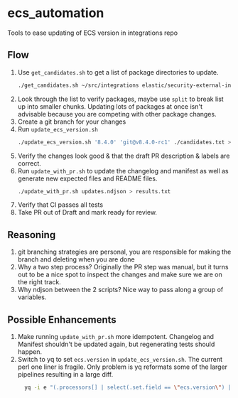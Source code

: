 # ecs_automation
Tools to ease updating of ECS version in integrations repo

## Flow

1. Use `get_candidates.sh` to get a list of package directories to
   update.
     ``` bash
     ./get_candidates.sh ~/src/integrations elastic/security-external-integrations > candidates.txt
     ```
2. Look through the list to verify packages, maybe use `split` to
   break list up into smaller chunks.  Updating lots of packages at
   once isn't advisable because you are competing with other package
   changes.
3. Create a git branch for your changes
4. Run `update_ecs_version.sh`
     ``` bash
     ./update_ecs_version.sh '8.4.0' 'git@v8.4.0-rc1' ./candidates.txt > updates.ndjson
     ```
5. Verify the changes look good & that the draft PR description & labels are
   correct.
6. Run `update_with_pr.sh` to update the changelog and manifest as
   well as generate new expected files and README files.
     ``` bash
     ./update_with_pr.sh updates.ndjson > results.txt
     ```
7. Verify that CI passes all tests
8. Take PR out of Draft and mark ready for review.

## Reasoning

1. git branching strategies are personal, you are responsible for
   making the branch and deleting when you are done
2. Why a two step process? Originally the PR step was manual, but it
   turns out to be a nice spot to inspect the changes and make sure we
   are on the right track.
3. Why ndjson between the 2 scripts?  Nice way to pass along a group
   of variables.

## Possible Enhancements

1. Make running `update_with_pr.sh` more idempotent.  Changelog and
   Manifest shouldn't be updated again, but regenerating tests should
   happen.
2. Switch to yq to set `ecs.version` in `update_ecs_version.sh`.  The current perl
   one liner is fragile.  Only problem is yq reformats some of the larger
   pipelines resulting in a large diff.
     ``` bash
       yq -i e "(.processors[] | select(.set.field == \"ecs.version\") | .set.value) = \"${ECS_VERSION}\"" "$PIPELINE"
     ```

